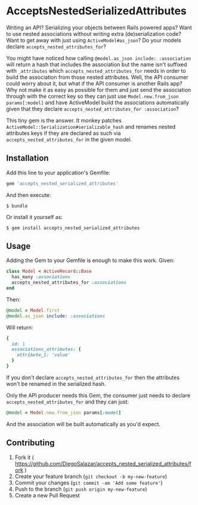# AcceptsNestedSerializedAttributes

Writing an API? Serializing your objects between Rails powered apps? Want to use nested associations without writing extra (de)serialization code? Want to get away with just using `ActiveModel#as_json`? Do your models declare `accepts_nested_attributes_for`?

You might have noticed how calling `@model.as_json include: :association` will return a hash that includes the association but the name isn't suffixed with `_attributes` which `accepts_nested_attributes_for` needs in order to build the association from those nested attributes. Well, the API consumer could worry about it, but what if the API consumer is another Rails app? Why not make it as easy as possible for them and just send the association through with the correct key so they can just use `Model.new.from_json params[:model]` and have ActiveModel build the associations automatically given that they declare `accepts_nested_attributes_for :association`? 

This tiny gem is the answer. It monkey patches `ActiveModel::Serialization#serializable_hash` and renames nested attributes keys if they are declared as such via `accepts_nested_attributes_for` in the given model.

## Installation

Add this line to your application's Gemfile:

```ruby
gem 'accepts_nested_serialized_attributes'
```

And then execute:

    $ bundle

Or install it yourself as:

    $ gem install accepts_nested_serialized_attributes

## Usage

Adding the Gem to your Gemfile is enough to make this work. Given:

```ruby
class Model < ActiveRecord::Base
  has_many :associations
  accepts_nested_attributes_for :associations
end
```

Then:

```ruby
@model = Model.first
@model.as_json include: :associations
```

Will return:

```ruby
{
  id: 1
  associations_attributes: {
    attribute_1: 'value'
  }
}
```

If you don't declare `accepts_nested_attributes_for` then the attributes won't be renamed in the serialized hash.

Only the API producer needs this Gem, the consumer just needs to declare `accepts_nested_attributes_for` and they can just:

```ruby
@model = Model.new.from_json params[:model]
```

And the association will be built automatically as you'd expect.

## Contributing

1. Fork it ( https://github.com/DiegoSalazar/accepts_nested_serialized_attributes/fork )
2. Create your feature branch (`git checkout -b my-new-feature`)
3. Commit your changes (`git commit -am 'Add some feature'`)
4. Push to the branch (`git push origin my-new-feature`)
5. Create a new Pull Request
